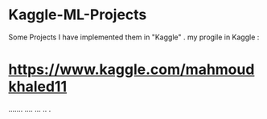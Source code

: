# Kaggle-ML-Projects
Some Projects I have implemented them in "Kaggle" .
my progile in Kaggle :
# https://www.kaggle.com/mahmoudkhaled11
.......
....
...
..
.
